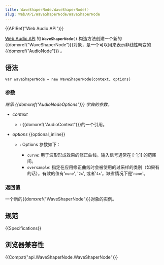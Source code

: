 ```yaml
---
title: WaveShaperNode.WaveShaperNode()
slug: Web/API/WaveShaperNode/WaveShaperNode
---
```


{{APIRef("Web Audio API")}}

[Web Audio API](/zh-CN/docs/Web/API/Web_Audio_API) 的 **`WaveShaperNode()`** 构造方法创建一个新的 {{domxref("WaveShaperNode")}}对象，是一个可以用来表示非线性畸变的{{domxref("AudioNode")}} 。

## 语法

```plain
var waveShaperNode = new WaveShaperNode(context, options)
```

### 参数

_继承_ _{{domxref("AudioNodeOptions")}} 字典的参数。_

- _context_
  - : {{domxref("AudioContext")}}的一个引用。
- _options_ {{optional_inline}}

  - : Options 参数如下：

    - `curve`: 用于波形形成效果的修正曲线。输入信号通常在 \[-1;1] 的范围间。
    - `oversample`: 指定在应用修正曲线时会被使用的过采样的类别（如果有的话）。有效的值有'`none`', '`2x`', 或者'`4x`'。缺省情况下是'`none`'。

### 返回值

一个新的{{domxref("WaveShaperNode")}}对象的实例。

## 规范

{{Specifications}}

## 浏览器兼容性

{{Compat("api.WaveShaperNode.WaveShaperNode")}}
